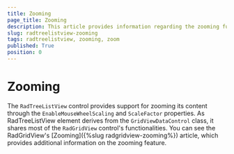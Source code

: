 ```yaml
---
title: Zooming
page_title: Zooming
description: This article provides information regarding the zooming functionality of the RadTreeListView control. 
slug: radtreelistview-zooming
tags: radtreelistview, zooming, zoom
published: True
position: 0
---
```


# Zooming

The `RadTreeListView` control provides support for zooming its content through the `EnableMouseWheelScaling` and `ScaleFactor` properties. As RadTreeListView element derives from the `GridViewDataControl` class, it shares most of the `RadGridView` control's functionalities. You can see the RadGridView's [Zooming]({%slug radgridview-zooming%}) article, which provides additional information on the zooming feature.
